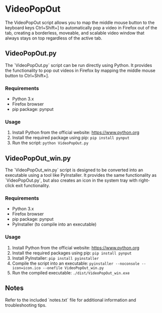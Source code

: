 <!DOCTYPE html>
<html>
<head>
  <title>VideoPopOut</title>
</head>
<body>
  <h1>VideoPopOut</h1>

  <p>The VideoPopOut script allows you to map the middle mouse button to the keyboard keys Ctrl+Shift+] to automatically pop a video in Firefox out of the tab, creating a borderless, moveable, and scalable video window that always stays on top regardless of the active tab.</p>

  <h2>VideoPopOut.py</h2>
  <p>The `VideoPopOut.py` script can be run directly using Python. It provides the functionality to pop out videos in Firefox by mapping the middle mouse button to Ctrl+Shift+].</p>

  <h3>Requirements</h3>
  <ul>
    <li>Python 3.x</li>
    <li>Firefox browser</li>
    <li>pip package: pynput</li>
  </ul>

  <h3>Usage</h3>
  <ol>
    <li>Install Python from the official website: <a href="https://www.python.org">https://www.python.org</a></li>
    <li>Install the required package using pip: <code>pip install pynput</code></li>
    <li>Run the script: <code>python VideoPopOut.py</code></li>
  </ol>

  <h2>VideoPopOut_win.py</h2>
  <p>The `VideoPopOut_win.py` script is designed to be converted into an executable using a tool like PyInstaller. It provides the same functionality as `VideoPopOut.py`, but also creates an icon in the system tray with right-click exit functionality.</p>

  <h3>Requirements</h3>
  <ul>
    <li>Python 3.x</li>
    <li>Firefox browser</li>
    <li>pip package: pynput</li>
    <li>PyInstaller (to compile into an executable)</li>
  </ul>

  <h3>Usage</h3>
  <ol>
    <li>Install Python from the official website: <a href="https://www.python.org">https://www.python.org</a></li>
    <li>Install the required packages using pip: <code>pip install pynput</code></li>
    <li>Install PyInstaller: <code>pip install pyinstaller</code></li>
    <li>Compile the script into an executable: <code>pyinstaller --noconsole --icon=icon.ico --onefile VideoPopOut_win.py</code></li>
    <li>Run the compiled executable: <code>./dist/VideoPopOut_win.exe</code></li>
  </ol>

  <h2>Notes</h2>
  <p>Refer to the included `notes.txt` file for additional information and troubleshooting tips.</p>
</body>
</html>
